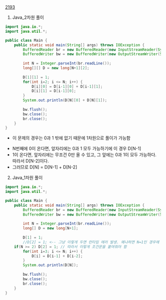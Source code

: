 [2193](https://www.acmicpc.net/problem/2193)

1. Java_2차원 풀이
```java
import java.io.*;
import java.util.*;

public class Main {
	public static void main(String[] args) throws IOException {
		BufferedReader br = new BufferedReader(new InputStreamReader(System.in));
		BufferedWriter bw = new BufferedWriter(new OutputStreamWriter(System.out));
		
		int N = Integer.parseInt(br.readLine());
		long[][] D = new long[N+1][2];
		
		D[1][1] = 1;
		for(int i=2; i <= N; i++) {
			D[i][0] = D[i-1][0] + D[i-1][1];
			D[i][1] = D[i-1][0];
		}
		System.out.println(D[N][0] + D[N][1]);
		
		bw.flush();
		bw.close();
		br.close();
	}
}
```

- 이 문제의 경우는 0과 1 밖에 없기 때문에 1차원으로 풀이가 가능함
* N번째에 0이 온다면, 앞자리에는 0과 1 모두 가능하기에 이 경우 D[N-1]
* 1이 온다면, 앞자리에는 무조건 0만 올 수 있고, 그 앞에는 0과 1이 모두 가능하다. 따라서 D[N-2]이다.
* 그러므로 D[N] = D[N-1] + D[N-2]
2. Java_1차원 풀이
```java
import java.io.*;
import java.util.*;

public class Main {
	public static void main(String[] args) throws IOException {
		BufferedReader br = new BufferedReader(new InputStreamReader(System.in));
		BufferedWriter bw = new BufferedWriter(new OutputStreamWriter(System.out));
		
		int N = Integer.parseInt(br.readLine());
		long[] D = new long[N+1];
		
		D[1] = 1;
		//D[2] = 1; <-- 그냥 이렇게 두면 런타임 에러 발생. 왜냐하면 N=1인 경우에 배열 선언에서 크기가 2인 배열이기 때문에 인덱스를 초과함
    if(N >= 2) D[2] = 1; // 따라서 이렇게 조건문을 붙여줘야 함
		for(int i=3; i <= N; i++) {
			D[i] = D[i-1] + D[i-2];
		}
		System.out.println(D[N]);
		
		bw.flush();
		bw.close();
		br.close();
	}
}
```
